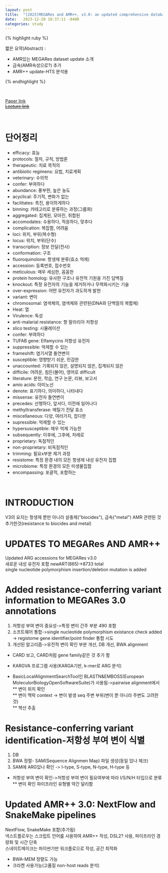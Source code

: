 ```yaml
---
layout: post
title:  "[2023]MEGARes and AMR++, v3.0: an updated comprehensive database of antimicrobial resistance determinants and an improved software pipeline for classification using high-throughput sequencing"
date:   2023-12-20 18:37:11 -0400
categories: study
---
```


{% highlight ruby %}


짧은 요약(Abstract) :    
* AMR있는 MEGARes dataset update 소개  
* 금속(AMR속성으로?) 추가  
* AMR++ update-HTS 분석용  

{% endhighlight %}  

<br/>

[Paper link](https://drive.google.com/drive/folders/1QQEPqUcc7v2e9YDXOZXe1F3RqIgSO9Fa?usp=sharing)  
[~~Lecture link~~]()  

<br/>

# 단어정리  
* efficacy: 효능  
* protocols: 절차, 규칙, 방법론  
* therapeutic: 치료 목적의  
* antibiotic regimens: 요법, 치료계획  
* veterinary: 수의학  
* confer: 부여하다  
* abundance: 풍부한, 높은 농도   
* acyclical: 주기적, 변화가 없는  
* facilitates: 촉진, 용이하게하다  
* binning: 카테고리로 분류하는 과정(그룹화)  
* aggregated: 집계된, 모아진, 취합된  
* accomodates: 수용하다, 적응하다, 맞추다  
* complication: 복잡함, 어려움  
* loci: 위치, 부위(복수형)  
* locus: 위치, 부위(단수)  
* transcription: 정보 전달(전사)  
* conformation: 구조  
* fluoroquinolone: 항생제 분류(효소 억제)  
* accession: 등록번호, 접수번호  
* meticulous: 매우 세심한, 꼼꼼한  
* protein homolog: 유사한 구조나 유전적 기원을 가진 담백질  
* knockout: 특정 유전자의 기능을 제거하거나 무력화시키는 기술  
* over-expression: 어떤 유전자가 과도하게 발현  
* variant: 변이  
* chromosomal: 염색체의, 염색체와 관련된(DNA와 단백질의 복합체)  
* Heat: 열  
* Virulence: 독성  
* anti-malarial resistance: 항 말라리아 저항성  
* slico testing: 시뮬레이션  
* confer: 부여하다  
* TUFAB gene: Elfamycins 저항성 유전자  
* suppressible: 억제할 수 있는  
* frameshift: 염기서열 돌연변이  
* susceptible: 영향받기 쉬운, 민감한  
* unaccounted: 기록되지 않은, 설명되지 않은, 집계되지 않은  
* difficile: 어려운, 힘든(불어), 영어로 difficult  
* literature: 문헌, 학습, 연구 논문, 리뷰, 보고서  
* amio acids: 아미노선  
* denote: 표기하다, 의미하다, 나타내다  
* missense: 유전자 돌연변이  
* precedes: 선행하다, 앞서다, 이전에 일어나다  
* methyltransferase: 메틸기 전달 효소  
* miscellaneous: 다양, 여러가지, 잡다한  
* supressible: 억제할 수 있는  
* hypersusceptible: 매우 억제 가능한  
* subsequently: 이후에, 그후에, 차례로  
* proprietary: 독점적인  
* non-proprietary: 비독점적인  
* trimming: 필요x부분 제거 과정  
* resistome: 특정 환경 내의 모든 항생제 내성 유전자 집합  
* microbiome: 특정 환경의 모든 미생물집합  
* encompassing: 포괄적, 포함하는  

<br/>

# INTRODUCTION	
V3의 요지는 항생제 뿐만 아니라 살충제("biocides"), 금속("metal") AMR 관련된 것 추가한것(resistance to biocides and metal)  



# UPDATES TO MEGARes AND AMR++  
Updated ARG accessions for MEGARes v3.0  
새로운 내성 유전자 포함 newART(865)->8733 total  
single nucleotide polymorphism insertion/deletion mutation is added    


# Added resistance-conferring variant information to MEGARes 3.0 annotations  
1. 저항성 부여 변이 중요성->특정 변이 간주 부분 490 포함  
2. 소프트웨어 통합->single nucleotide polymorphism existance check added  
-> registome gene identifier/point finder 통합 시도  
3. 개선된 알고리즘->유전적 변이 확인 부분 개선, DB 개선, BWA alignment  

* CARD 보고, CARD처럼 gene family같은 것 추가 함  
* KARGVA 프로그램 사용(KARGA기반, k-mer로 ARG 분석)  

* BasicLocalAlignmentSearchTool인 BLASTN&EMBOSS(European MoleculorBiologyOpenSoftwareSuite)가 사용됨->pairwise alignment에서  
** 변이 위치 확인  
** 변이 맥락 context -> 변이 발생 seq 주변 부위(변이 뿐 아니라 주변도 고려한 것)  
** 핵산 추출  


# Resistance-conferring variant identification-저항성 부여 변이 식별    
1. DB  
2. BWA 정렬- SAM(Sequence Alignmen Map) 파일 생성(동일 있나 체크)  
3. SAM에 ARG있나 확인 -> I-type, S-type, N-type, H-type 등  


* 저항성 부여 변이 확인->저항성 부여 변이 필요여부에 따라 I/S/N/H 타입으로 분류  
** 변이 확인 파이프라인 유형별 약간 달리함  

# Updated AMR++ 3.0: NextFlow and SnakeMake pipelines  
NextFlow, SnakeMake 포함(추가됨)  
넥스트플로우는 스크립트 언어를 사용하여 AMR++ 작성, DSL2? 사용, 파이프라인 경량화 및 시간 단축  
스네이트메이크는 파이썬기반 워크플로으로 작성, 공간 최적화  

* BWA-MEM 정렬도 가능  
* 크라켄 사용가능(고품질 non-host reads 분석)  


<br/>




